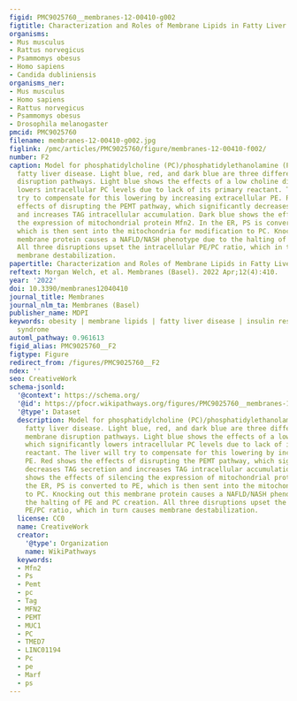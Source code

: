 ```yaml
---
figid: PMC9025760__membranes-12-00410-g002
figtitle: Characterization and Roles of Membrane Lipids in Fatty Liver Disease
organisms:
- Mus musculus
- Rattus norvegicus
- Psammomys obesus
- Homo sapiens
- Candida dubliniensis
organisms_ner:
- Mus musculus
- Homo sapiens
- Rattus norvegicus
- Psammomys obesus
- Drosophila melanogaster
pmcid: PMC9025760
filename: membranes-12-00410-g002.jpg
figlink: /pmc/articles/PMC9025760/figure/membranes-12-00410-f002/
number: F2
caption: Model for phosphatidylcholine (PC)/phosphatidylethanolamine (PE)-induced
  fatty liver disease. Light blue, red, and dark blue are three different PE/PC membrane
  disruption pathways. Light blue shows the effects of a low choline diet, which significantly
  lowers intracellular PC levels due to lack of its primary reactant. The liver will
  try to compensate for this lowering by increasing extracellular PE. Red shows the
  effects of disrupting the PEMT pathway, which significantly decreases TAG secretion
  and increases TAG intracellular accumulation. Dark blue shows the effects of silencing
  the expression of mitochondrial protein Mfn2. In the ER, PS is converted to PE,
  which is then sent into the mitochondria for modification to PC. Knocking out this
  membrane protein causes a NAFLD/NASH phenotype due to the halting of PE and PC creation.
  All three disruptions upset the intracellular PE/PC ratio, which in turn causes
  membrane destabilization.
papertitle: Characterization and Roles of Membrane Lipids in Fatty Liver Disease.
reftext: Morgan Welch, et al. Membranes (Basel). 2022 Apr;12(4):410.
year: '2022'
doi: 10.3390/membranes12040410
journal_title: Membranes
journal_nlm_ta: Membranes (Basel)
publisher_name: MDPI
keywords: obesity | membrane lipids | fatty liver disease | insulin resistance | metabolic
  syndrome
automl_pathway: 0.961613
figid_alias: PMC9025760__F2
figtype: Figure
redirect_from: /figures/PMC9025760__F2
ndex: ''
seo: CreativeWork
schema-jsonld:
  '@context': https://schema.org/
  '@id': https://pfocr.wikipathways.org/figures/PMC9025760__membranes-12-00410-g002.html
  '@type': Dataset
  description: Model for phosphatidylcholine (PC)/phosphatidylethanolamine (PE)-induced
    fatty liver disease. Light blue, red, and dark blue are three different PE/PC
    membrane disruption pathways. Light blue shows the effects of a low choline diet,
    which significantly lowers intracellular PC levels due to lack of its primary
    reactant. The liver will try to compensate for this lowering by increasing extracellular
    PE. Red shows the effects of disrupting the PEMT pathway, which significantly
    decreases TAG secretion and increases TAG intracellular accumulation. Dark blue
    shows the effects of silencing the expression of mitochondrial protein Mfn2. In
    the ER, PS is converted to PE, which is then sent into the mitochondria for modification
    to PC. Knocking out this membrane protein causes a NAFLD/NASH phenotype due to
    the halting of PE and PC creation. All three disruptions upset the intracellular
    PE/PC ratio, which in turn causes membrane destabilization.
  license: CC0
  name: CreativeWork
  creator:
    '@type': Organization
    name: WikiPathways
  keywords:
  - Mfn2
  - Ps
  - Pemt
  - pc
  - Tag
  - MFN2
  - PEMT
  - MUC1
  - PC
  - TMED7
  - LINC01194
  - Pc
  - pe
  - Marf
  - ps
---
```

